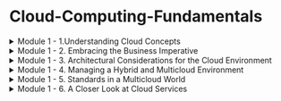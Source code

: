 # Cloud-Computing-Fundamentals


<details>
<summary> Module 1 - 1.Understanding Cloud Concepts </summary>
<br>

**Understanding Cloud Concepts**

**What is the Cloud**
- is a global network of servers around the worls acting as one hard drive.
- Signing onto your gmail account, watching a show on Netflix or opening a file on Dropbox, you are using the cloud
- Before the cloud, you might have been backing up you photos or music on a CDROM or your PC's hard drive
- files are sent to servers and apple's data center around the world. you might lose your phone but that will be available

**Cloud Computing Characteristics**

**On-Demand Self-Service**
- Consumers can provision resources as needed and automatically. Cloud services consumers can provision services on an as-needed basis, without the need to work with the CSP (Cloud service provider) directly.
- The consumer can expand (or reduce) these services without the need for human assistance from the CSP.

**Broad Network Access**
- Services are available across the network from commonly available clients
- Client devices and traditional server deployments are able to access cloud-based resources across the network.
- The network might include the local on-premises network or the Internet, or both.

**Resource Pooling**
- The cloud service provider (CSP) pools resources in a multitenant model and adjusts resource allocation on an on-demand basis, and the specific distribution of hardware resources is abstracted from the consumer
- The CSP manages the resources and maximizes their use.


**Rapid Elasticity**
- Resources are provisioned and released to adjust for changes in demand and consumption
- This process may be automatic or manual
- Server resources in a traditional model are purchased as a capital expenditure, and whether or not those resources are efficiently utilized, their cost and capabilities are fixed.

**Measured Service**
- Metering of resources is monitored, controlled, and billable
- CSPs meter the utilization of their resources
- This metering permits more efficient and dynamic resource allocation
- It also permits the CSPs to bill consumers accurately for exactly the quantity of resources consumed


**Cloud Computing Ecosystem**
It’s important to understand that an ecosystem of participants defines the market. This ecosystem consists of three categories of players:

**Consumers of Services**
These are the everyday end-users (like yourself or your colleagues) that use cloud services in their day-to-day business activities

- **Microsoft OneDrive**: is a file hosting and synchronization service offered by Microsoft. It enables users to store and share files and access them from any device, including PCs, Macs, and mobile devices

- **Google Drive**: is a cloud storage and file backup service provided by Google. It offers free storage space for personal use and allows users to store files, collaborate on documents, and share files with others.

- **iCloud**: is a cloud storage and synchronization service provided by Apple. It allows users to store their photos, videos, documents, and other files and access them across Apple devices.


**Providers of Services**
These cloud providers offer a variety of functions ranging from infrastructure services to applications and tools.

- **Amazon Web Services (AWS)**: AWS is a comprehensive cloud computing platform provided by Amazon. It offers a wide array of services, including computing power, storage, databases, networking, analytics, machine learning, and more.

- **Microsoft Azure**: is a cloud computing platform offered by Microsoft. It provides a range of services for building, deploying, and managing applications and services through Microsoft-managed data centers.

- **Google Cloud Platform (GCP)**: is a suite of cloud computing services offered by Google. It provides infrastructure, storage, AI, machine learning, data analytics, and other services to help businesses scale and innovate.

- **IBM Cloud**: is a collection of cloud computing services provided by IBM. It offers infrastructure, platform, and software as a service (IaaS, PaaS, and SaaS) solutions, along with tools for data analytics, AI, and blockchain.

- **Oracle Cloud Infrastructure**: is an IaaS platform offered by Oracle. It provides a broad range of cloud services, including compute, storage, networking, database, and applications, with a focus on enterprise workloads.

- **Alibaba Cloud**: is the cloud computing arm of Alibaba Group, a Chinese multinational conglomerate. It offers a wide range of cloud services, including computing, storage, networking, database, AI, and security, with a strong presence in the Asia-Pacific region.


**Designer of Services**
These companies build applications and tools. Often services are intended to work within a specific cloud ecosystem or can augment a packaged cloud application.

- **Accenture**: is a global professional services company that offers cloud consulting and implementation services. They help businesses design and deploy cloud solutions, leveraging their expertise in cloud architecture, migration, and management.

- **Deloitte**: is a multinational professional services firm that provides cloud technology consulting and implementation services. They assist organizations in developing cloud strategies, designing architectures, and implementing cloud solutions across various industries

- **Capgemini**: is a global consulting and technology services company that offers cloud transformation services. They help businesses design and implement cloud architectures, optimize cloud environments, and enable digital transformation through cloud technologies.

- **IBM**: is a leading technology company that provides cloud consulting and design services. They assist organizations in designing hybrid cloud architectures, implementing cloud-based applications, and leveraging emerging technologies like AI and blockchain.

- **PricewaterhouseCoopers (PwC)**: is a multinational professional services firm that offers cloud technology consulting services. They help businesses design and implement cloud strategies, optimize cloud operations, and ensure compliance and security in cloud environments.

- **Cognizant**: is an IT services and consulting company that provides cloud technology services. They help organizations design and implement cloud-based solutions, migrate applications to the cloud, and optimize cloud infrastructure.

- **Wipro**: is a global IT consulting and services company that offers cloud consulting and implementation services. They assist businesses in designing cloud strategies, developing cloud-native applications, and ensuring seamless cloud integration.

- **Tata Consultancy Services (TCS)**: is an IT services and consulting company that provides cloud technology solutions. They assist organizations in cloud strategy development, cloud architecture design, and implementing cloud-based applications and services.

**Infosys**: is a global consulting and IT services company that offers cloud consulting and implementation services. They help businesses design and implement cloud solutions, migrate applications to the cloud, and optimize cloud infrastructure for improved performance.

**DXC Technology**: is an IT services company that provides cloud consulting and implementation services. They assist organizations in designing cloud architectures, migrating applications to the cloud, and managing cloud environments.



**Cloud Concepts**

**Cloud computing**
- is a method of providing shared computing resources, including applications, computing, storage, networking, development, and deployment platforms as well as business processes. Cloud computing makes computing resources easier to use by providing standardization and automation.


**Standardization**
- is the implementation of services using a consistent approach supported by a set of consistent interfaces. Likewise, the cloud generally requires that processes be implemented through the use of automation.


**Automation**
- is a process that’s triggered based on business rules, resource availability, and security demands. Automation is required to support a self-service provisioning model. To promote efficiency, automation can ensure that after a provisioned service is no longer needed, it is returned to the resource pool. This type of rules-based automation can help with capacity planning and overall workload management.


**Understanding Cloud Deployment Models**

**Cloud Components and Clients**
- There are three main components in a cloud services solution.
- The first component is the client platform from which the cloud services are being accessed
- The second is the data center where the cloud services are being hosted
- The final component is the network connection between those two points.

![image](https://github.com/Siba182/Cloud-Computing-/assets/60964130/d44bbb91-f152-4115-a07f-0e23a728ac7d)


**Types of Cloud Computing**

**Deployment Models**
**Public cloud**:
- A CSP owns the cloud deployment and allocates its resources to external, unaffiliated customers. Those customers share the public cloud’s resources without knowing precisely where their data is in relation to that of any other organization

**Private cloud**:  
- Services are provided to only a single organization.

**Hybrid cloud:** 
- There is a combination of two or more private, public, or community deployments where the two cloud environments work together to solve business problems
- The goal is to create a hybrid cloud environment that can combine services and data from a variety of cloud models to create a unified, automated, and well-managed computing environment



![image](https://github.com/Siba182/Cloud-Computing-/assets/60964130/3447afe8-e68a-49b4-9b14-8bd3356c9c1a)


**Multicloud**
- is when two or more public clouds are being used within an organization.
- Many businesses initially found that they had a multicloud environment because different development teams or business units were choosing to use varying public clouds


**Cloud Within a Cloud (Virtual Private Cloud)**
- the concept of cloud within a cloud means a public CSP hosts your organization’s cloud services in an isolated segment, separated from any resources shared with other companies


**Differences betweeb VPC and Private Cloud deployments**
- VPC–logical isolation of the cloud deployment that resides on a CSP's infrastructure (and is therefore scalable).

- Private cloud–physical isolation of the cloud deployment in a private data center, a community data center, or CSP's infrastructure. It is limited by the available hardware and therefore less scalable.


**Multitenancy**
- This is the concept behind public cloud deployments. Multiple consumers, known as tenants, share computing resources owned and managed by the CSP. This is the opposite idea from a VPC deployment. It is multitenancy that provides the cost benefits behind shared resource utilization.


**Multi-cloud**
- There are many multi-cloud variations, but some of the most common are combinations of cloud services spread among two or more public CSPs (such as AWS and Azure) as well as on a private cloud infrastructure. Multi-cloud deployments reduce reliance on a single vendor, provide greater service flexibility and choice, permit improved geographic control of data, and help manage disaster mitigation



**Cloud Computing Elements: Resource Pools/Cloud Models and Services**

Below  illustrates the related elements that come together to create clouds. On the bottom of the diagram is a set of resource pools that feed a set of cloud delivery services. On the top of the diagram are the common service elements needed to support these delivery models.

![image](https://github.com/Siba182/Cloud-Computing-/assets/60964130/cba6fc29-c509-490c-b9cf-38781fb4ade4)


**Cloud Delivery Models**

**Infrastructure as a Service**
- is the delivery of services, including an operating system, storage, networking, and various utility software elements, on a request basis
- The easiest way to think of IaaS is that it provides a virtual server that is equivalent to a physical server

- IaaS has both public and private versions.

- In the public IaaS, the public cloud provider creates the infrastructure and resources that consumer can use. The user simply needs a credit card to acquire these resources. When that user stops paying, the resource may disappear

- In a private IaaS service, it is usually the IT organization or an integrator who creates an infrastructure and resources that internal users and sometimes business partners can use on demand. Whereas criteria for a public cloud are based primarily on the ability to pay for a service, a private service applies company policy to a service request


**IaaS examples:**
- AWS EC2
- Microsoft Azure
- Rackspace
- Digital Ocean

Target audience: IT administrators


**Platform as a Service**
- is a mechanism for combining IaaS with an abstracted set of middleware services, software development, and deployment tools that allow the organization to have a consistent way to create and deploy applications on a cloud or on-premises environment

- The easiest way to think about PaaS is that it’s an IaaS, but the operating system and development tools are already in place. Because a PaaS environment is ready for development, productivity and time to value are greatly increased.


**PaaS examples:**
- Google App Engine
- Heroku
- AWS ElasticBeanstalk
- Salesforce

Target audience: Developers and DBAs


**Software as a Service**
- is a business application created and hosted by a provider in a multi-tenant model
- Customers typically pay for the SaaS service per user on a monthly or yearly contract model
- The SaaS application sits on top of both a Platform as a Service and foundational Infrastructure services.


**SaaS examples:**
- Microsoft Office 365
- Google Apps
- WebEx
- Dropbox
- Netflix

Target audience: End users


**The Computing Resources Life Cycle**
- A basic concept of both public and private cloud computing is that users only employ computing resources when needed and pay only for the resources they actually utilize during the time they use them.


**Understanding Self-Service Provisioning and Elasticity**
- Self-service provisioning is one of the most important capabilities of cloud computing.
-  With self-service, cloud consumers can use a website in the cloud to select and purchase cloud services, configure them, launch them into the cloud environment, and start using them within minutes or perhaps even seconds


**Establishing a Dynamic Life Cycle across Workloads and Data**
- A cloud isn’t a single unified environment; rather, it’s a combination of resources that may be spread across systems and geographies
- The cloud is a federated environment that brings together resources so that they can work together.
- To make this happen in an organized manner requires an organization of workloads. A workload is an independent service or collection of code that can be executed


**Management Services**
- Management services are mandatory for ensuring that the operation of your cloud workloads and resources meets constituent needs (whether they are customer, employee, or partner) needs
- This is the case regardless of the cloud deployment and delivery model


**The Changing Role of the Data Center**
- What happens to the data center when companies begin to implement hybrid clouds? First, the data center does not go away. After all, almost all medium-size and large companies run their own data center — which is how many companies operate their systems of record, including accounting systems, inventory records, and line of business applications, to name a few.


**Evolution of the Data Centre into a Private Cloud**
- IT organizations have discovered that it’s much more efficient and effective to create private cloud services for developers to create new applications and services.
- Therefore, companies are setting up a highly automated computing environment enabled with a self-service portal
- This portal is often designed with business process rules that dictate what services a developer or an authorized partner can use.


**Seeing how the Public Cloud Fits**
- Your company selected its cloud provider partly because they run worldwide cloud environments. The cloud provider makes it easy to replicate applications and data to different regions, so it was simple to set up the SaaS application


**Knowing When the Private Cloud Shines**
- An architected private cloud that maintains sensitive financial data is ideal for the financial services company
- The private cloud provides the scalability required for the quantity of data being managed, as well as meeting the legal obligations to store the regulated data in the country where the business is conducted.
</br>
</details>

<details>
<summary> Module 1 - 2. Embracing the Business Imperative
 </summary>
<br>

 **Understanding IT Transformation**
 - With the rise of commercial cloud computing vendors and services, the role of IT is changing dramatically
 - While the IT organization in the past had total control of computing resources, now IT is tasked with providing oversight, management, and vetting of options
 - IT now has to provide oversight and management of both cloud and on-premises computing services
 - This means that IT needs to provide a transition plan for applications that no longer have the modularity to support business requirements.

**Escaping the IT Legacy Trap**
- Ironically, legacy applications are often core to managing core business processes, such as payment services, customer information systems, and customer management. But the architectural foundation of these applications means that they’re unable to be easily updated as business processes change.

- Assuming that these applications can simply be lifted into a cloud platform is tempting. In reality, this approach is one of the most expensive and least productive ways of gaining productivity.

- First, not only does the application itself need to be moved, but also all the related dependent applications. In addition, these applications were not efficiently developed because of the technical constraints of an older computing model

**Preparing for the Cloud**
- The adoption of cloud as a strategy and plan calls for new practices, skills, and roles
- How do you go about modernizing existing applications?
- Are there Software as a Service (SaaS) applications that live in the cloud that are a better fit for the way business is being conducted today?
- If a SaaS application is the answer, you need to determine how and where it will be used. There may be a need for adding new business processes for that SaaS application.
- After all that preparation, cloud technologies are ready to be deployed, in either a private, hybrid, public, or multicloud context.



**Building for Innovation**
- As IT transforms itself to help guide the cloud strategy, the organization can become an agent of change.
- With the use of well-defined cloud services supported by standard Application Programming Interfaces (APIs), it is possible to more quickly establish new innovative applications and services to support partners and suppliers
-  With the use of either public or private cloud services, a business can pilot new services with selected partners and iterate based on feedback.


**The Business Imperatives**
- By establishing a well-defined cloud strategy that is a collaboration between key constituents across a business, you will be in a good position to get started
-  We can begin the process of streamlining the IT in an organization by modernizing critical business applications and moving key workloads to the cloud
-  You’ll be able to make well-informed decisions about which workloads should remain on-premises and which services should reside in the cloud. 


**Optimizing Your Existing Business**
- You want to be able to demonstrate that you can react to their needs for change without delay.
- Today’s customers expect your applications and services to be able to transform in near real-time.
-  If you can’t meet their expectations for rapid change, they’ll find providers that are more responsive to their needs


**Modern Development and Deployment Strategies**
- DevOps — a combination of modern application development and deployment techniques — is the requirement for building cloud-based innovation
-  With DevOps, developers employ an agile development approach that assumes an iterative development process
-  The focus of DevOps and agile development is to focus on customer needs and metrics that can predict success.
-   DevOps streamlines development and deployment processes so products can be deployed at any time, not just when a new “release” has been created

**Revisiting Your Business Model**
- One of the benefits of the cloud is that it makes it easier to adapt your business model or to experiment with new ideas that could transform your business.


**Transforming the Business Model**
- Smart businesses aren’t afraid to break their business model and experiment with new approaches to satisfying customers
-  In fact, the cloud is also the perfect place to experiment with new ideas
-  Offering compelling offerings that solve customer problems encourages them to buy once they get a taste of success
- Being able to leverage the cloud to both offer and manage customer interaction transforms your ability to move quickly to increase your business.  

</br>
</details>


<details>
<summary> Module 1 - 3. Architectural Considerations for the Cloud Environment
 </summary>
<br>

 **Rethinking the Type of Constituents Your Cloud Serves**
 Two constituents that are part of the cloud ecosystem determine how you view the cloud architecture:

 - **Cloud consumers:**  The individuals and groups within your business unit that use different types of cloud services to get a task accomplished. A cloud consumer could be a developer using computing services from a public cloud.

- **Direct customers:**  Users who often take advantage of services that your business has created within a cloud environment. End users of your service have no idea that you are using a public or private cloud. As far as the users are concerned, they are interacting directly with your services and value.

- **Cloud service provider:**  Commercial vendors or companies that create their own capabilities. Commercial vendors sell their services to cloud consumers. In contrast, a company might decide to become an internal cloud service provider to its own employees, partners, and customers — either as an internal service or as a profit center. These providers also create applications or services for these environments.


**Planning for Deployment**
-  from an architectural perspective, it is important to look at the relationship among the services that are used together
-  One of the best practices needed is to be able to keep track of what task a specific service executes, the rules for how it can be used, as well as definitions and dependencies

hybrid models have four primary architectural considerations:

**1. Latency and Performance**
- Latency, or slow response or performance, is a constant concern for customers
- For example, say that a critical issue for your business is the speed at which customers’ orders are confirmed. If you do not handle this issue efficiently, customers won’t be happy and may move to another supplier
- In a service-based approach to computing, you can tightly couple a set of services that must execute with low latency

**2. Security: Planning in Context**
- When planning your hybrid environment, at the outset, you need to think about the security requirements for customers. 


**3. Governance: Getting the right balance**
- Like security, governance requirements will determine how you plan and architect your hybrid cloud environment
- These types of governance requirements demand that IT organizations plan their platform with this in mind.
- This means including process management services that determine where data must be stored 


**4. Reliability in the Context of Change**
- Within an architectural framework, determining business, performance, and customer goals is important, and to do so, you must consider all aspects of computing.
- You need to consider the issue of latency of overall performance and latency of managing data.

- If applications and services being offered to customers are based on a tightly coupled set of services with many dependencies, a public cloud service will cause serious problems with performance

- However, if the organization is creating and leveraging a platform of well-defined and loosely coupled services that are designed to be easily linked together at run time, a public cloud service is ideal

**Setting the Right Policies and Business Rules**
- Companies generally think about policy and business rules from an overall governance perspective

- On the contrary, making policies and rules operational in a hybrid cloud environment means that these dictates must be integrated from an architectural perspective.

- Building a policy or rule into the actual application may be straightforward in an on-premises environment. In a hybrid environment, however, you must make sure those policy requirements can be applied across components.


**Navigating the Choices in a Hybrid World**
- The great thing about a hybrid cloud is that the environment allows you to select the right service for the right tas

- Think about the collection of requirements from a business perspective and match that perspective to an architectural approach

- In general, you want the platforms you select to be appropriate for the service level requirements of the business

- In the end, you want to end up with a highly optimized environment that matches the needs of the customers that you need to support.


**Optimizing for Workloads**
- Being able to optimize workloads across environments is one of the fundamental architectural principles of hybrid cloud computing

- Unless workload optimization and balancing are one of the starting points, satisfying customer requirements will be difficul


**Supporting a Dynamic Life Cycle**
- The life cycle of cloud computing is different in many ways from the life cycle of a traditional computing environment

- The architecture of the cloud environment is predicated on the ability to abstract the details away from users based on a services-oriented architecture

As you start thinking about supporting a dynamic life cycle to support a hybrid cloud environment, consider the following:

- Think about an overall services-based model that breaks down traditional disconnected silos of applications, processes, and services.

- Think about creating an environment with fewer dependencies so that when you add new cloud services, you will have the flexibility to advance as the industry advances

- Think about the performance requirements that will give your customers excellent experiences.

- Think about creating a predictable, safe, and well-governed environment that will support business operations in the long run 
</br>
</details>


<details>
<summary> Module 1 - 4. Managing a Hybrid and Multicloud Environment
 </summary>
<br>

**Managing SaaS Applications**
- Increasingly businesses are turning to SaaS applications that are owned and operated by third-party vendors

- However, businesses are beginning to bring some level of control to the use of SaaS applications. IT management must contend with several key problems in managing SaaS applications.


**Optimizing SaaS Management**
- Once a business has set the ground rules for using SaaS within the organization and educated users on the best practices of using public SaaS applications, it can take additional steps to improve costs, productivity, and security

- Security should examine actual use to understand whether any practices are risking loss of the business’s intellectual property (IP), opening up connections that hackers can exploit or where other insecure activities can occur.


**A SaaS Cautionary Tale**


**Managing External Cloud Resources**
- Businesses use many types of external or public cloud resources that require management. Resources may be virtual machines that developers use, storage for backups or disaster recovery

- Cloud resources are the building blocks used to create applications. These infrastructure services are designed as a layer below SaaS applications and therefore are the responsibility of software developers.

**Visibility and Control of External Resources**
- To be successful, you need to have the ability to apply controls so that you can gain visibility into the cloud applications and services.

- The biggest management challenges of external cloud resources are identifying the most appropriate services to use, verifying their characteristics (performance, security, cost, and so on), and making sure that these services are used exclusively

- The rationale for using these resources to the exclusion of other resources is that after a service has been selected, investments in training, testing, and building infrastructure software will occur to make the service work effectively. 


**The Importance of Self-Service**
- Cloud providers make it as easy as possible for consumers to find and use their services. At the low pay-as-you-go prices of most cloud resources, it is a very compelling bargain. However, the company should limit employee choices of computing resources to approved resources.


**Service Level Agreements (SLAs)**
- Every cloud resource comes with a contractual agreement, known as a service level agreement (SLA), that outlines what the provider is delivering, along with the customer’s responsibilities

- The agreement should outline characteristics like availability, accuracy, response time, throughput, and security.

- These important traits are critical for selecting resources that will meet the performance requirements of the services or applications that will use them.



**Addressing Poor Cloud and Computing Behaviors**
- Cloud providers routinely seek to make their computing environments secure and robust, but users of those environments can still engage in risky behaviors.

- We’ve all heard about people choosing passwords that are easy to guess, possibly leading to unauthorized theft of information or damage to software and systems. That is just one example of a dangerous behavior that companies work hard to prevent.

- One more example of a security risk that is particularly relevant to today’s employees is the use of social media

- However, a new generation has grown up with social media and uses it to share information, answer questions, and generally extend the user’s community outside the company’s boundaries.



**Managing Internal Cloud Resources**
- Because the business is serving cloud resources to its own employees and perhaps its business partners, it is not a public cloud provider but will deliver cloud resources via private or hybrid clouds

- If it is using a hybrid cloud, the business may well pass public cloud resources to its internal customers, making the business both a public cloud consumer as well as a private cloud provider.

- Regardless of the scope of offerings, issues like self-service, SLAs, and approved resources are just as critical, if not more so, to consumers of private and hybrid clouds.


**Managing a hybrid cloud environment**
- The combination of these resources (private and public clouds) provides the benefits of scalability, flexibility, and performance to their internal computing consumers. 


**Understanding the Role of Internal SLAs**
- When a company is a private or hybrid cloud provider to its internal consumers, the company should define SLAs for the resources and services provided

- Doing so will formalize the operational requirements for those services and increase the chances that consumers will be pleased with the internal services.

- SLAs provide objective targets for performance and other operational characteristics, such as mean time between failures, and therefore are important for determining whether performance problems with applications are due to problems with the application or problems with the resources and services that the application uses

- In the public cloud, management of resources and services is the responsibility of the public cloud vendor or the third party who provides the software

- In the private cloud environment, it is usually the responsibility of IT operations to monitor the software for deviations from SLA commitments.


**Managing Internal Services**
- As more businesses rely on cloud computing, they are creating internal services that are delivered to consumers within a company via a private or public cloud or a hybrid of both

- But regardless of where applications are served from, internal consumers of cloud services expect professional applications to be operating with reliability and security and be backed by professional support

- Support for internal applications may come from IT or from a call center — both managed within the company providing the private or hybrid cloud


**Supporting Cloud Customers**
- When customers run into problems with an application, they expect quick help. For third-party applications, comprehensive support will usually come from those third parties although internal support should be aware of the common issues consumers may encounter.

-  But if applications are developed or maintained in-house by internal development teams or by IT acting as a development organization, then development has a role to play with support.

-  For their part, support organizations pride and measure themselves on delivering quality and timely support. In fact, support organizations increasingly see a reduction of support calls as a goal


**Monitoring Resources Imported From the Public Cloud**
To verify that those resources are operating with sufficient performance and meeting SLAs, you have a few choices:

- Set up test software in the public cloud to sample the performance of the resources. On the positive side, by testing the resource outside of your computing stack, you will avoid affecting your application’s performance. On the negative side, you may be testing resources that are so independent of your application that the testing results are not applicable to your application’s performance.

- Set up that same test software in the hybrid cloud. The results are more likely to be consistent with what your application is experiencing, but the downside is that the testing will have a greater impact on the performance of your infrastructure because that is where the testing is operating.

- Look to see whether the resources you are testing have a dashboard or other operational information available to you. If so, it may provide the performance information you are looking for.

- Instrument the application running in the hybrid environment to log the actual performance of the resources as delivered to the application. If done carefully, it will have little impact on the application’s performance. This approach, which is perhaps the best solution, is desirable as it will be the most accurate way to monitor the resources’ behavior, and the results can be integrated with all the other issues being monitored by the application.


**Monitoring the Cloud Infrastructure**
- Public cloud vendors provide information about the operational status of major subsystems and services within their cloud environments.

- The same type of information should be maintained for private and hybrid clouds.

- Although this information is usually high level, ensuring that basic services are working properly should be the first thing that support people look to verify.


**Monitoring Applications and Services**
- User experience experts can look at how users work with the application to see problems in the user interface, opportunities for streamlining the user’s experience, and bugs in the application

-  Product managers use the information to verify that features are being used as intended and to explore how new features can improve the application.

-  Applications routinely generate logs, or records of exactly what the application has done. Developers examine logs after applications crash to help figure out why the crash occurred.

-  Applications can also be instrumented to provide other useful information to the business, including Key Performance Indicators (KPIs) that, when designed properly, can disclose whether applications are meeting the goals they were designed to achieve.


**Constructing Dashboards**
- A wealth of data and information comes from a busy cloud environment, and many employees can use that information to solve their daily challenges

Harnessing this information into a form that is useful requires at least two parts:
- Analysis software that processes and reduces the data to a manageable form.
- A visualization technique that makes the information easy for people to recognize.


- Dashboards are often the best tool for presenting operational information to various audiences. With flexibility in how dashboards are constructed, different views with different focuses can be designed for different audiences.



**Managing External Services**
- One characteristic of a hybrid cloud environment is that an organization will have a variety of services that need to be managed.

- To be successful, visibility and control over external and internal resources is critical.


**DevOps and Deployment to Public Clouds**
- DevOps combines Development with Operations and enables continuous development and deployment of software.

-  DevOps streamlines the management of application and service life cycles by eliminating handoffs between development and operations and makes the software more robust because developers are now paying more attention to operational issues


**External System Monitoring**
- With applications and services used by customers in other companies, it is even more important that system monitoring gathers application and service usage than it was within a single company

**Application and Service Life Cycles**
Consider these issues for making applications and services fit the “always on and always available” expectations of the public cloud


- DevOps’s goal for continuous development and deployment is to release new features as soon as they are ready. But while it was once okay to take the application down while it was being upgraded, it is not acceptable in the cloud. Applications and services must be able to be upgraded without disturbing customers who are using the application

- Application and server failures are always bad, but they are probably worse in the cloud (if only because there may be many more users). Designing in failover capabilities so that a failure causes only a momentary pause is much more desirable than having the application be completely unavailable, or perhaps worse, cause user data loss.



**The Future of Multicloud Management**
Many different services and deployment models are emerging as part of the hybrid cloud fabric.

You should begin asking some key questions:

- What are all the services being used, and which ones do you anticipate adding?
- Why is a service being used? Does it fulfil the business requirement?
- Do the services provide the level of security and governance demanded by management?
- Is the data that the application generates stored in the appropriate geography?
- Is the latency of the overall environment acceptable to all service consumers?

</br>
</details>

<details>
<summary> Module 1 - 5. Standards in a Multicloud World 
 </summary>
<br>
 
**What are Standards?**
- Standards are established common and repeatable practices that have been agreed to by a business or group

-  An open standard is one that is publicly and freely available, one that has been developed in a public context where anyone who is affected by the standard can contribute

**Evolution of Standards**
- **Multinational bodies:**  Treaties or other similar international legal agreements typically govern these bodies. These groups generally have long procedures and red tape before an agreement is reached. Members may be diplomats instead of technical experts. The International Organization for Standards (ISO) is one such group and is comprised of representatives from countries all over the world.

- **Industry consortiums:**  A consortium is typically an organized group dedicated to developing standards for a specific industry requirement. Even though the members may be competitors, they know that coming together will help everyone. These groups are often more streamlined and agile than international bodies and often directly engage technical experts in the process

- **An ad hoc group:**  Ad hoc groups are self-organized and governed. These groups are often built around open-source initiatives. They can be a loose body that discusses their matters through an Internet message board, or they may be more formally organized. These groups have even fewer processes than industry consortiums and are therefore able to quickly adapt and change as technology moves

- **De facto standards:**  A de facto standard emerges when an approach or product is used so extensively used that it becomes a standard. The important distinction is that a de facto standard is not created by a specific body or organization, but instead develops through practice. Often, de facto standards emerge when industry best practices converge.


standards can be categorized based on their level of maturity:
- None
- Under development
- Approved
- A reference
- Market accepted (in widespread use)
- Retired


**Categories of Cloud-Related Standards**
- SDOS vs SSOS
- Interoperability
- Portability
- Security
- Organizations Building Momentum Around Standards
- Distributed Management Task Force (DMTF)
- National Institute of Standards and Technology (NIST)
- Cloud Standards Customer Council (CSCC)
- Open Commons Consortium (OCC)
- The Open Group
- Storage Networking Industry Association (SNIA)
- Vertical Groups


**The Impact of Standards on the Multicloud**
- In a multicloud world, many interfaces are between those that exist at your cloud provider and your applications, data, servers, and so on.
- This state of affairs means that security is a risk in many places.

Standards let you do the following:
- In a multicloud world, where you may have part of the resources associated with an application on your own premises and part with a cloud provider, this capability is important because it enables your organization to be more flexible about where your resources may be located.

- Prevent vendor lock-in. Lock-in occurs when you are so entrenched with a particular provider and its interfaces that moving to another provider is too costly. Removing barriers to lock-in increases your choices.

- Integrate applications more easily between your on-premises data center and private and public cloud environments. Face it; integrating your assets across multiple environments can be time-consuming and costly if every cloud provider has a proprietary model. Standards help to make integration easier and eliminate many common barriers.

</br>
</details>

<details>
<summary> Module 1 - 6. A Closer Look at Cloud Services 
 </summary>
<br>

**The Importance of Modularity**
- Each service can be developed and deployed by small independent teams. This flexibility provides greater benefits in terms of performance, cost and scalability.

- This approach of building services, packaging them together, and managing them consistently and predictably, demands a new approach to software development and deployment.

- Application containerization has brought about new management frameworks that simplify and streamline service and other workloads.


**Discovering Why Services Matter in the Cloud**
-  In the early days of software development, subroutine libraries provided a shortcut for developers to execute a task quickly.

-  Today services have been reimagined so that they are the actual building blocks of reusable services.

- In many instances, today’s development teams are assembling applications from prebuilt services rather than coding applications from scratch. 


**Explaining Microservices**
- Microservices is a process of developing applications that consist of code that is independent of each other and of the underlying developing platformy

- These services are defined in a catalogue so that developers can more easily locate the right service and understand the governance rules for usage.

- Cloud native applications are built as a collection of multiple, independent microservices

Why are microservices so important for a true cloud environment? Consider these four key benefits:


- Application development is simplified because each microservice is built to serve a specific and limited purpose. Small development teams can focus on writing code for narrowly defined and more easily understood functions.
  
- Code changes will be smaller and less complex than with a complex integrated application, making it easier and faster to make changes, whether to fix a problem or to upgrade a service with new requirements.
  
- Scalability — both up and down — makes it simpler to deploy an additional instance of a service or change that service as needs evolve.
  
- Microservices are fully tested and validated. When new applications leverage existing microservices, developers can assume the integrity of the new application without the need for continual testing.


**The Imperative to Manage Microservices**
- Microservices are designed to be packaged within containers.
- Containers provide a technique for packaging applications so that they are abstracted from their runtime environments
- Containers are then managed through orchestration services. These orchestration services are needed to manage both process and logic as well as data services.


**Containers**
- Docker, CRI-O, Containerd, and frakti are four of the most common container run times.
- You can think of a container as packaged up software code along with all of its dependencies so that it can run consistently across clouds and on premises

- This packaging up of code is often call encapsulation. Encapsulating code is significant for developers because they do not have to develop code based on each individual environment. 


**Containers Bring Virtualization Abstraction to the Next Level**
-
</br>
</details>






